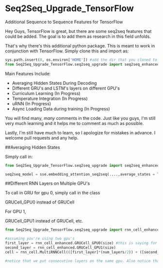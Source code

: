 # Seq2Seq_Upgrade_TensorFlow
Additional Sequence to Sequence Features for TensorFlow

Hey Guys, TensorFlow is great, but there are some seq2seq features that could be added. The goal is to add them as research in this field unfolds.

That's why there's this additional python package. This is meant to work in conjunction with TensorFlow. Simply clone this and import as:

```python
sys.path.insert(0, os.environ['HOME']) #add the dir that you cloned to
from Seq2Seq_Upgrade_TensorFlow.seq2seq_upgrade import seq2seq_enhanced as sse
```

Main Features Include:

- Averaging Hidden States During Decoding
- Different GRU's and LSTM's layers on different GPU's
- Curriculum Learning (In Progress)
- Temperature Integration (In Progress)
- uRNN (In Progress)
- Async Loading Data during training (In Progress)

You will find many, *many* comments in the code. Just like you guys, I'm still very much learning and it helps me to comment as much as possible. 

Lastly, I'm still have much to learn, so I apologize for mistakes in advance. I welcome pull requests and any help. 



##Averaging Hidden States

Simply call in:

```python
from Seq2Seq_Upgrade_TensorFlow.seq2seq_upgrade import seq2seq_enhanced as sse

seq2seq_model = sse.embedding_attention_seq2seq(....,average_states = True)
```


##Different RNN Layers on Multiple GPU's

To call in GRU for gpu 0, simply call in the class

GRUCell_GPU0 instead of GRUCell

For GPU 1,

GRUCell_GPU1 instead of GRUCell, etc.

```python      
from Seq2Seq_Upgrade_TensorFlow.seq2seq_upgrade import rnn_cell_enhanced```

#assuming you're using two gpu's
first_layer = rnn_cell_enhanced.GRUCell_GPU0(size) #this is saying for gpu 0
second_layer = rnn_cell_enhanced.GRUCell_GPU1(size)
cell = rnn_cell.MultiRNNCell(([first_layer]*(num_layers/2)) + ([second_layer]*(num_layers/2)))

#notice that we put consecutive layers on the same gpu. Also notice that you need to use an even number of layers.
```



